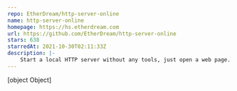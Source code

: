 ```yaml
---
repo: EtherDream/http-server-online
name: http-server-online
homepage: https://hs.etherdream.com
url: https://github.com/EtherDream/http-server-online
stars: 638
starredAt: 2021-10-30T02:11:33Z
description: |-
    Start a local HTTP server without any tools, just open a web page.
---
```


[object Object]
